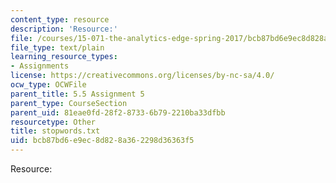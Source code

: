 ```yaml
---
content_type: resource
description: 'Resource:'
file: /courses/15-071-the-analytics-edge-spring-2017/bcb87bd6e9ec8d828a362298d36363f5_stopwords.txt
file_type: text/plain
learning_resource_types:
- Assignments
license: https://creativecommons.org/licenses/by-nc-sa/4.0/
ocw_type: OCWFile
parent_title: 5.5 Assignment 5
parent_type: CourseSection
parent_uid: 81eae0fd-28f2-8733-6b79-2210ba33dfbb
resourcetype: Other
title: stopwords.txt
uid: bcb87bd6-e9ec-8d82-8a36-2298d36363f5
---
```

Resource: